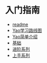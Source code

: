 # 入门指南

<!-- links begin -->

- [readme](readme.md)
- [Yao学习路线图](Yao学习路线图.md)
- [Yao简单介绍](Yao简单介绍.md)
- [基础](基础/index)
- [进阶系列](进阶系列/index)
- [上手系列](上手系列/index)
<!-- links end -->
